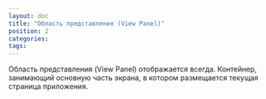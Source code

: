 ```yaml
---
layout: doc
title: "Область представления (View Panel)"
position: 2
categories: 
tags: 
---
```


Область представления (View Panel) отображается всегда. Контейнер, занимающий основную часть экрана, в котором размещается текущая страница приложения.

 

 

